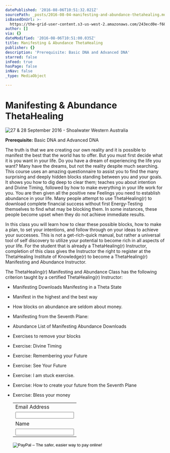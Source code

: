 ```yaml
---
datePublished: '2016-08-06T10:51:32.021Z'
sourcePath: _posts/2016-08-04-manifesting-and-abundance-thetahealing.md
isBasedOnUrl: >-
  https://the-grid-user-content.s3-us-west-2.amazonaws.com/243ecd0e-f60d-480d-a860-4cc8d1c544bb.jpg
author: []
via: {}
dateModified: '2016-08-06T10:51:00.035Z'
title: Manifesting & Abundance ThetaHealing
publisher: {}
description: 'Prerequisite: Basic DNA and Advanced DNA'
starred: false
inFeed: true
hasPage: false
inNav: false
_type: MediaObject

---
```

# Manifesting & Abundance ThetaHealing
![27 & 28 September 2016 - Shoalwater Western Australia](https://the-grid-user-content.s3-us-west-2.amazonaws.com/aa5d0cff-bbb3-4597-a8e2-90c0a09fb4c2.jpg)

**Prerequisite:** Basic DNA and Advanced DNA

The truth is that we are creating our own reality and it is possible to manifest the best that the world has to offer. But you must first decide what it is you want in your life. Do you have a dream of experiencing the life you want? Many have the dreams, but not the reality despite much searching. This course uses an amazing questionnaire to assist you to find the many surprising and deeply hidden blocks standing between you and your goals. It shows you how to dig deep to clear them; teaches you about intention and Divine Timing, followed by how to make everything in your life work for you. You are then given all the positive new Feelings you need to establish abundance in your life. Many people attempt to use ThetaHealing(r) to download complete financial success without first Energy-Testing themselves to find what may be blocking them. In some instances, these people become upset when they do not achieve immediate results.

In this class you will learn how to clear these possible blocks, how to make a plan, to set your intentions, and follow through on your ideas to achieve your successes. This is not a get-rich-quick manual, but rather a universal tool of self discovery to utilize your potential to become rich in all aspects of your life. For the student that is already a ThetaHealing(r) Instructor, completion of this class gives the Instructor the right to register at the ThetaHealing Institute of Knowledge(r) to become a ThetaHealing(r) Manifesting and Abundance Instructor.

The ThetaHealing(r) Manifesting and Abundance Class has the following criterion taught by a certified ThetaHealing(r) Instructor:

* Manifesting Downloads Manifesting in a Theta State
* Manifest in the highest and the best way
* How blocks on abundance are seldom about money.
* Manifesting from the Seventh Plane:
* Abundance List of Manifesting Abundance Downloads
* Exercises to remove your blocks
* Exercise: Divine Timing
* Exercise: Remembering your Future
* Exercise: See Your Future
* Exercise: I am stuck exercise.
* Exercise: How to create your future from the Seventh Plane
* Exercise: Bless your money

    <form action="https://www.paypal.com/cgi-bin/webscr" method="post" target="_top"> <input type="hidden" name="cmd" value="_s-xclick"> <input type="hidden" name="hosted_button_id" value="82Q5UAMX4EQSC"> <table> <tr><td><input type="hidden" name="on0" value="Email Address">Email Address</td></tr><tr><td><input type="text" name="os0" maxlength="200"></td></tr> <tr><td><input type="hidden" name="on1" value="Name">Name</td></tr><tr><td><input type="text" name="os1" maxlength="200"></td></tr> </table> <input type="image" src="https://www.paypalobjects.com/en_AU/i/btn/btn_buynowCC_LG.gif" border="0" name="submit" alt="PayPal – The safer, easier way to pay online!"> <img alt="" border="0" src="https://www.paypalobjects.com/en_AU/i/scr/pixel.gif" width="1" height="1"> </form>